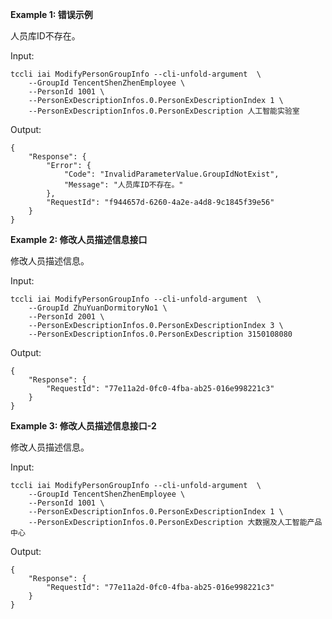 **Example 1: 错误示例**

人员库ID不存在。

Input: 

```
tccli iai ModifyPersonGroupInfo --cli-unfold-argument  \
    --GroupId TencentShenZhenEmployee \
    --PersonId 1001 \
    --PersonExDescriptionInfos.0.PersonExDescriptionIndex 1 \
    --PersonExDescriptionInfos.0.PersonExDescription 人工智能实验室
```

Output: 
```
{
    "Response": {
        "Error": {
            "Code": "InvalidParameterValue.GroupIdNotExist",
            "Message": "人员库ID不存在。"
        },
        "RequestId": "f944657d-6260-4a2e-a4d8-9c1845f39e56"
    }
}
```

**Example 2: 修改人员描述信息接口**

修改人员描述信息。

Input: 

```
tccli iai ModifyPersonGroupInfo --cli-unfold-argument  \
    --GroupId ZhuYuanDormitoryNo1 \
    --PersonId 2001 \
    --PersonExDescriptionInfos.0.PersonExDescriptionIndex 3 \
    --PersonExDescriptionInfos.0.PersonExDescription 3150108080
```

Output: 
```
{
    "Response": {
        "RequestId": "77e11a2d-0fc0-4fba-ab25-016e998221c3"
    }
}
```

**Example 3: 修改人员描述信息接口-2**

修改人员描述信息。

Input: 

```
tccli iai ModifyPersonGroupInfo --cli-unfold-argument  \
    --GroupId TencentShenZhenEmployee \
    --PersonId 1001 \
    --PersonExDescriptionInfos.0.PersonExDescriptionIndex 1 \
    --PersonExDescriptionInfos.0.PersonExDescription 大数据及人工智能产品中心
```

Output: 
```
{
    "Response": {
        "RequestId": "77e11a2d-0fc0-4fba-ab25-016e998221c3"
    }
}
```

